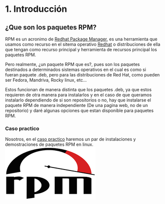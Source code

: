 # 1. Introducción
## ¿Que son los paquetes RPM?
RPM es un acronimo de [Redhat Package Manager](https://access.redhat.com/documentation/es-es/red_hat_enterprise_linux/8/html/packaging_and_distributing_software/getting-started-with-rpm-packaging), es una herramienta que usamos como recurso en el sitema operativo [Redhat](https://www.redhat.com/es) o distribuciones de ella que tengan como recurso principal y herramienta de recursos principal los paquetes RPM.

Pero realmente, ¿un paquete RPM que es?, pues son los paquetes destinados a determinados sistemas operativos en el cual es como si fueran paquete .deb, pero para las distribuciones de Red Hat, como pueden ser Fedora, Mandriva, Rocky linux, etc...

Estos funcionan de manera distinta que los paquetes .deb, ya que estos requieren de otra manera para instalarlos y en el caso de que queramos instalarlo dependiendo de si son repositorios o no, hay que instalarse el paquete RPM de manera independiente (De una pagina web, no de un repositorio) y daré algunas opciones que estan disponible para paquetes RPM.

### Caso practico
Nosotros, en el [caso practico](/documentos/casopractico.md) haremos un par de instalaciones y demostraciones de paquetes RPM en linux.
![rpm.png](/img/rpm.png)
